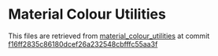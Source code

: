 # Material Colour Utilities
This files are retrieved from [material_colour_utilities](https://github.com/material-foundation/material-color-utilities) at commit [f16ff2835c86180dcef26a232548cbfffc55aa3f](https://github.com/material-foundation/material-color-utilities/tree/f16ff2835c86180dcef26a232548cbfffc55aa3f)